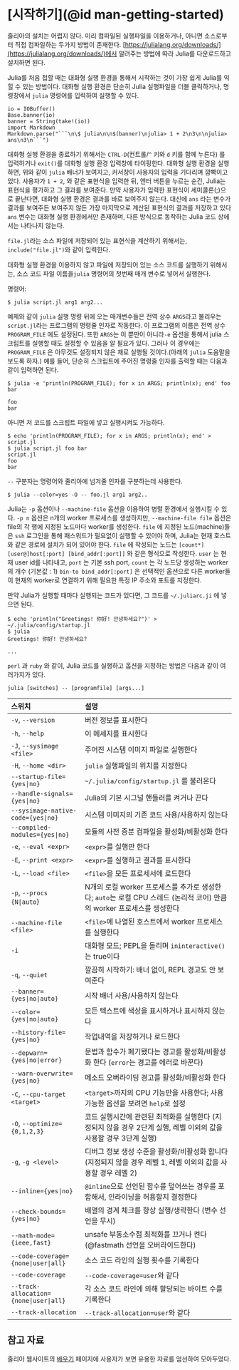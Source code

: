 # [시작하기](@id man-getting-started)

줄리아의 설치는 어렵지 않다.  미리 컴파일된 실행파일을 이용하거나, 아니면 소스로부터 직접 컴파일하는 두가지 방법이 존재한다. [https://julialang.org/downloads/](https://julialang.org/downloads/)에서
 알려주는 방법에 따라 Julia를 다운로드하고 설치하면 된다.

Julia를 처음 접할 때는 대화형 실행 환경을 통해서 시작하는 것이 가장 쉽게 Julia를 익힐 수 있는 방법이다. 대화형 실행 환경은 단순히 Julia 실행파일을 더블 클릭하거나, 명령창에서 `julia` 명령어를 입력하여 실행할 수 있다.

```@eval
io = IOBuffer()
Base.banner(io)
banner = String(take!(io))
import Markdown
Markdown.parse("```\n\$ julia\n\n$(banner)\njulia> 1 + 2\n3\n\njulia> ans\n3\n```")
```

대화형 실행 환경을 종료하기 위해서는 `CTRL-D`(컨트롤/`^` 키와 `d` 키를 함께 누른다) 를 입력하거나 
`exit()`를 대화형 실행 환경 입력창에 타이핑한다. 대화형 실행 환경을 실행하면, 위와 같이 `julia` 배너가 보여지고, 커서창이 사용자의 입력을 기다리며 깜빡이고 있다. 사용자가 `1 + 2`, 와 같은 표현식을 입력한 뒤, 엔터 버튼을 누르는 순간, Julia는 표현식을 평가하고 그 결과를 보여준다. 만약 사용자가 입력한 표현식이 세미콜론(;)으로 끝난다면, 대화형 실행 환경은 결과를 바로 보여주지 않는다. 대신에 `ans` 라는 변수가 결과를 보여주든 보여주지 않든 가장 마지막으로 계산된 표현식의 결과를 저장하고 있다 `ans` 변수는 대화형 실행 환경에서만 존재하며, 다른 방식으로 동작하는 Julia 코드 상에서는 나타나지 않는다.

`file.jl`라는 소스 파일에 저장되어 있는 표현식을 계산하기 위해서는, `include("file.jl")`와 같이 입력한다.

대화형 실행 환경을 이용하지 않고 파일에 저장되어 있는 소스 코드를 실행하기 위해서는, 소스 코드 파일 이름을`julia` 명령어의 첫번째 매개 변수로 넣어서 실행한다.

명령어:

```
$ julia script.jl arg1 arg2...
```

예제와 같이 `julia` 실행 명령 뒤에 오는 매개변수들은 전역 상수 `ARGS`라고 불리우는 `script.jl`라는 프로그램의 명령줄 인자로 작동한다. 이 프로그램의 이름은 전역 상수 `PROGRAM_FILE` 에도 설정된다. 또한 `ARGS`는 이 뿐만이 아니라`-e` 옵션을 통해서 julia 스크립트를 실행할 때도 설정할 수 있음을 알 필요가 있다. 그러나 이 경우에는 `PROGRAM_FILE` 은 아무것도 설정되지 않은 채로 실행될 것이다.(아래의 `julia` 도움말을 보도록 하자.) 예를 들어, 단순히 스크립트에 주어진 명령줄 인자를 출력할 때는 다음과 같이 입력하면 된다.

```
$ julia -e 'println(PROGRAM_FILE); for x in ARGS; println(x); end' foo bar

foo
bar
```

아니면 저 코드를 스크립트 파일에 넣고 실행시켜도 가능하다.

```
$ echo 'println(PROGRAM_FILE); for x in ARGS; println(x); end' > script.jl
$ julia script.jl foo bar
script.jl
foo
bar
```

`--` 구분자는 명령어와 줄리아에 넘겨줄 인자를 구분하는데 사용한다.

```
$ julia --color=yes -O -- foo.jl arg1 arg2..
```

Julia는 `-p` 옵션이나 `--machine-file` 옵션을 이용하여 병렬 환경에서 실행시킬 수 있다. `-p n` 옵션은 n개의 worker 프로세스를 생성하지만, `--machine-file file` 옵션은 file의 각 행에 지정된 노드마다 worker를 생성한다. `file` 에 지정된 노드(machine)들은 `ssh` 로그인을 통해 패스워드가 필요없이 실행할 수 있어야 하며, Julia는 현재 호스트와 같은 경로에 설치가 되어 있어야 한다. `file` 에 작성되는 노드는 `[count*][user@]host[:port] [bind_addr[:port]]` 와 같은 형식으로 작성한다. `user` 는 현재 user id를 나타내고, `port` 는 기본 ssh port, `count` 는 각 노드당 생성하는 worker의 개수 (기본값 : 1) `bin-to bind_addr[:port]` 은 선택적인 옵션으로 다른 worker들이 현재의 worker로 연결하기 위해 필요한 특정 IP 주소와 포트를 지정한다.

만약 Julia가 실행할 때마다 실행되는 코드가 있다면, 그 코드를 `~/.juliarc.ji` 에 넣으면 된다.

```
$ echo 'println("Greetings! 你好! 안녕하세요?")' > ~/.julia/config/startup.jl
$ julia
Greetings! 你好! 안녕하세요?

...
```

`perl` 과 `ruby` 와 같이,  Julia 코드를 실행하고 옵션을 지정하는 방법은 다음과 같이 여러가지가 있다.

```
julia [switches] -- [programfile] [args...]
```

|스위치                                 |설명|
|:---                                   |:---|
|`-v`, `--version`                      |버전 정보를 표시한다|
|`-h`, `--help`                         |이 메세지를 표시한다|
|`-J`, `--sysimage <file>`              |주어진 시스템 이미지 파일로 실행한다|
|`-H`, `--home <dir>`                   |`julia` 실행파일의 위치를 지정한다|
|`--startup-file={yes\|no}`             |`~/.julia/config/startup.jl` 를 불러온다|
|`--handle-signals={yes\|no}`           |Julia의 기본 시그널 핸들러를 켜거나 끈다|
|`--sysimage-native-code={yes\|no}`     |시스템 이미지의 기존 코드 사용/사용하지 않는다|
|`--compiled-modules={yes\|no}`         |모듈의 사전 증분 컴파일을 활성화/비활성화 한다|
|`-e`, `--eval <expr>`                  |`<expr>`를 실행만 한다|
|`-E`, `--print <expr>`                 |`<expr>`를 실행하고 결과를 표시한다|
|`-L`, `--load <file>`                  |`<file>`을 모든 프로세서에 로드한다|
|`-p`, `--procs {N\|auto`}              |N개의 로컬 worker 프로세스를 추가로 생성한다; `auto`는 로컬 CPU 스레드 (논리적 코어) 만큼의 worker 프로세스를 생성한다|
|`--machine-file <file>`                |`<file>`에 나열된 호스트에서 worker 프로세스를 실행한다|
|`-i`                                   |대화형 모드; PEPL을 돌리며 `ininteractive()`는 true이다|
|`-q`, `--quiet`                        |깔끔히 시작하기: 배너 없이, REPL 경고도 안 보여준다|
|`--banner={yes\|no\|auto}`             |시작 배너 사용/사용하지 않는다|
|`--color={yes\|no\|auto}`              |모든 텍스트에 색상을 표시하거나 표시하지 않는다|
|`--history-file={yes\|no}`             |작업내역을 저장하거나 로드한다|
|`--depwarn={yes\|no\|error}`           |문법과 함수가 폐기됐다는 경고를 활성화/비활성화 한다 (`error`는 경고를 에러로 바꾼다)|
|`--warn-overwrite={yes\|no}`           |메소드 오버라이딩 경고를 활성화/비활성화 한다|
|`-C`, `--cpu-target <target>`          |`<target>`까지의 CPU 기능만을 사용한다; 사용 가능한 옵션을 보려면 `help`로 설정|
|`-O`, `--optimize={0,1,2,3}`           |코드 실행시간에 관련된 최적화를 실행한다 (지정되지 않을 경우 2단계 실행, 레벨 이외의 값을 사용할 경우 3단계 실행)|
|`-g`, `-g <level>`                     |디버그 정보 생성 수준을 활성화/비활성화 합니다 (지정되지 않을 경우 레벨 1, 레벨 이외의 값을 사용할 경우 레벨 2)|
|`--inline={yes\|no}`                   |`@inline`으로 선언된 함수를 덮어쓰는 경우를 포함해서, 인라이닝을 허용할지 결정한다|
|`--check-bounds={yes\|no}`             |배열의 경계 체크를 항상 실행/생략한다 (변수 선언을 무시)|
|`--math-mode={ieee,fast}`              |unsafe 부동소수점 최적화를 끄거나 켠다 (@fastmath 선언을 오버라이드한다)|
|`--code-coverage={none\|user\|all}`    |소스 코드 라인의 실행 횟수를 기록한다|
|`--code-coverage`                      |`--code-coverage=user`와 같다|
|`--track-allocation={none\|user\|all}` |각 소스 코드 라인에 의해 할당되는 바이트 수를 기록한다|
|`--track-allocation`                   |`--track-allocation=user`와 같다|

## 참고 자료

줄리아 웹사이트의 [배우기](https://juliakorea.github.io/learning/) 페이지에 사용자가 보면 유용한 자료를 엄선하여 모아두었다.
